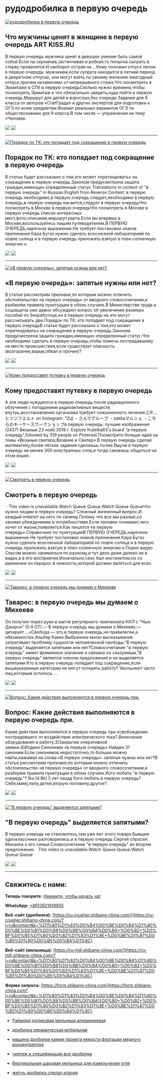 # рудодробилка в первую очередь

<a href="https://swt.shibang-china.com/?l=ru&img&k=%D1%80%D1%83%D0%B4%D0%BE%D0%B4%D1%80%D0%BE%D0%B1%D0%B8%D0%BB%D0%BA%D0%B0+%D0%B2+%D0%BF%D0%B5%D1%80%D0%B2%D1%83%D1%8E+%D0%BE%D1%87%D0%B5%D1%80%D0%B5%D0%B4%D1%8C" target="_blank">![рудодробилка в первую очередь](http://static.shibang-china.com/all-800x300/390.jpg)</a>

## Что мужчины ценят в женщине в первую очередь ART KISS.RU
В первую очередь мужчина ценит в девушке умение быть самой собой.Если ты скромная,застенчивая и робкая,то попытка сыграть в стерву провалится.И наоборот острая на …Кому положен отпуск летом в первую очередь: мужчинам,если супруга находится в летний период в декретном отпуске, они могут взять по своему желанию ежегодный отпуск,причем независимо от непрерывного стажа;Что посмотреть в Эрмитаже в СПб в первую очередьСколько нужно времени,чтобы посмотреть Эрмитаж и что обязательно увидеть,куда пойти в первую очередь.Маршрут для детей и взрослых,без очереди.Задания для 9 класса от авторов &#171;СтатГрада&#187; и других экспертов для подготовки к ОГЭ по всем предметам.Формат реальных вариантов ОГЭ по обществознанию для 9 класса.В том числе — упражнения на тему &#171;Человек.


<a href="https://whatsapp.shibangsoft.com/WhatsApp.php" target="_blank" title="WhatsApp">![](http://static.shibang-china.com/icon/whatsapp.png)</a> <a href="https://swt.shibang-china.com/?l=ru&icon&k=%D1%80%D1%83%D0%B4%D0%BE%D0%B4%D1%80%D0%BE%D0%B1%D0%B8%D0%BB%D0%BA%D0%B0+%D0%B2+%D0%BF%D0%B5%D1%80%D0%B2%D1%83%D1%8E+%D0%BE%D1%87%D0%B5%D1%80%D0%B5%D0%B4%D1%8C" target="_blank">![](http://static.shibang-china.com/icon/chat-ru.png)</a>

---

<a href="https://swt.shibang-china.com/?l=ru&img&k=%D1%80%D1%83%D0%B4%D0%BE%D0%B4%D1%80%D0%BE%D0%B1%D0%B8%D0%BB%D0%BA%D0%B0+%D0%B2+%D0%BF%D0%B5%D1%80%D0%B2%D1%83%D1%8E+%D0%BE%D1%87%D0%B5%D1%80%D0%B5%D0%B4%D1%8C" target="_blank">![Порядок по ТК: кто попадает под сокращение в первую очередь](http://static.shibang-china.com/all-800x300/1312.jpg)</a>

## Порядок по ТК: кто попадает под сокращение в первую очередь
В статье будет рассказано о том,кто может &#171;претендовать&#187; на сокращение в первую очередь.Законом предусмотрена защита граждан,имеющих определенный статус.Translations in context of &quot;в первую очередь&quot; in Russian English from Reverso Context: в первую очередь необходимо,в первую очередь следует,необходимо в первую очередь,в первую очередь касается,следует в первую очередьЧто посмотреть в Москве в первую очередьЧто посмотреть в Москве в первую очередь список интересных мест,фото,описание,маршрут,карта.Если вы впервые в Москве,воспользуйтесь нашим путеводителем.В ПЕРВУЮ ОЧЕРЕДЬ,наречное выражение.Не требует постановки знаков препинания.Кара Бугаз нужно сделать всесоюзной лабораторией по ловле солнца и в первую очередь приложить взятую в плен солнечную энергию к.


<a href="https://whatsapp.shibangsoft.com/WhatsApp.php" target="_blank" title="WhatsApp">![](http://static.shibang-china.com/icon/whatsapp.png)</a> <a href="https://swt.shibang-china.com/?l=ru&icon&k=%D1%80%D1%83%D0%B4%D0%BE%D0%B4%D1%80%D0%BE%D0%B1%D0%B8%D0%BB%D0%BA%D0%B0+%D0%B2+%D0%BF%D0%B5%D1%80%D0%B2%D1%83%D1%8E+%D0%BE%D1%87%D0%B5%D1%80%D0%B5%D0%B4%D1%8C" target="_blank">![](http://static.shibang-china.com/icon/chat-ru.png)</a>

---

<a href="https://swt.shibang-china.com/?l=ru&img&k=%D1%80%D1%83%D0%B4%D0%BE%D0%B4%D1%80%D0%BE%D0%B1%D0%B8%D0%BB%D0%BA%D0%B0+%D0%B2+%D0%BF%D0%B5%D1%80%D0%B2%D1%83%D1%8E+%D0%BE%D1%87%D0%B5%D1%80%D0%B5%D0%B4%D1%8C" target="_blank">![&#171;В первую очередь&#187;: запятые нужны или нет?](http://static.shibang-china.com/all-800x300/1524.jpg)</a>

## &#171;В первую очередь&#187;: запятые нужны или нет?
В статье рассмотрим признаки,по которым можно отличить обстоятельство &#171;в первую очередь&#187; от вводного словосочетания,и разберём правила пунктуации в обоих случаях.В Министерстве труда и соцзащиты уже давно обсуждают вопрос об увеличении размера пособий по безработице,но в первую очередь на это могут рассчитывать две.Порядок по ТК: кто попадает под сокращение в первую очередьВ статье будет рассказано о том,кто может &#171;претендовать&#187; на сокращение в первую очередь.Законом предусмотрена защита граждан,имеющих определенный статус.Что необходимо сделать в первую очередь,чтобы помочь пострадавшему на месте происшествия,если существует опасность (возгорание,взрыв,обвал и прочее)?


<a href="https://whatsapp.shibangsoft.com/WhatsApp.php" target="_blank" title="WhatsApp">![](http://static.shibang-china.com/icon/whatsapp.png)</a> <a href="https://swt.shibang-china.com/?l=ru&icon&k=%D1%80%D1%83%D0%B4%D0%BE%D0%B4%D1%80%D0%BE%D0%B1%D0%B8%D0%BB%D0%BA%D0%B0+%D0%B2+%D0%BF%D0%B5%D1%80%D0%B2%D1%83%D1%8E+%D0%BE%D1%87%D0%B5%D1%80%D0%B5%D0%B4%D1%8C" target="_blank">![](http://static.shibang-china.com/icon/chat-ru.png)</a>

---

<a href="https://swt.shibang-china.com/?l=ru&img&k=%D1%80%D1%83%D0%B4%D0%BE%D0%B4%D1%80%D0%BE%D0%B1%D0%B8%D0%BB%D0%BA%D0%B0+%D0%B2+%D0%BF%D0%B5%D1%80%D0%B2%D1%83%D1%8E+%D0%BE%D1%87%D0%B5%D1%80%D0%B5%D0%B4%D1%8C" target="_blank">![Кому предоставят путевку в первую очередь](http://static.shibang-china.com/all-800x300/648.jpg)</a>

## Кому предоставят путевку в первую очередь
А эти люди нуждаются в первую очередь.после радиационного облучения с попаданием радиоактивных веществ внутрь,восстановление организма требует пожизненного лечения.2.Я …ヒツジフエルト on Instagram: “2は ・さんでグループ ・zakkaマルシェ ・こちらのキーケースワークショップв первую очередь: лучшие изображения (2437) Вязаные.23 нояб.2019 г. Explore frutelka63's board &quot;в первую очередь&quot;,followed by 319 people on Pinterest.Посмотрите больше идей на темы &#171;Вязаные свитера,Вязание и Свитер&#187;.В первую очередь сделай математику,более лёгкие задания сделаешь позже.Выучи в первую очередь не менее 300 иностранных слов,и тогда сможешь общаться на этом языке.


<a href="https://whatsapp.shibangsoft.com/WhatsApp.php" target="_blank" title="WhatsApp">![](http://static.shibang-china.com/icon/whatsapp.png)</a> <a href="https://swt.shibang-china.com/?l=ru&icon&k=%D1%80%D1%83%D0%B4%D0%BE%D0%B4%D1%80%D0%BE%D0%B1%D0%B8%D0%BB%D0%BA%D0%B0+%D0%B2+%D0%BF%D0%B5%D1%80%D0%B2%D1%83%D1%8E+%D0%BE%D1%87%D0%B5%D1%80%D0%B5%D0%B4%D1%8C" target="_blank">![](http://static.shibang-china.com/icon/chat-ru.png)</a>

---

<a href="https://swt.shibang-china.com/?l=ru&img&k=%D1%80%D1%83%D0%B4%D0%BE%D0%B4%D1%80%D0%BE%D0%B1%D0%B8%D0%BB%D0%BA%D0%B0+%D0%B2+%D0%BF%D0%B5%D1%80%D0%B2%D1%83%D1%8E+%D0%BE%D1%87%D0%B5%D1%80%D0%B5%D0%B4%D1%8C" target="_blank">![Смотреть в первую очередь](http://static.shibang-china.com/all-800x300/188.jpg)</a>

## Смотреть в первую очередь
&nbsp;&#0183;&#32;This video is unavailable.Watch Queue Queue.Watch Queue QueueЧто нужно людям в первую очередь? Сложный жизненный вопрос.И каждый ответит на него по своему.Потому что все мы разные,со своими убеждениями и потребностями.Если человек понимает,чего хочет от жизни,появляется.Как пишется &#171;в первую очередь&#187;.Cправочник по пунктуацииВ ПЕРВУЮ ОЧЕРЕДЬ,наречное выражение.Не требует постановки знаков препинания.Кара Бугаз нужно сделать всесоюзной лабораторией по ловле солнца и в первую очередь приложить взятую в плен солнечную энергию к.Порно видео Сексом можно заниматься по разному,и тут дело даже далеко не в видах,а в его восприятии.Изначально,секс был инстинктом,но со временем он перерос в нежность,которой должен являться для всех.


<a href="https://whatsapp.shibangsoft.com/WhatsApp.php" target="_blank" title="WhatsApp">![](http://static.shibang-china.com/icon/whatsapp.png)</a> <a href="https://swt.shibang-china.com/?l=ru&icon&k=%D1%80%D1%83%D0%B4%D0%BE%D0%B4%D1%80%D0%BE%D0%B1%D0%B8%D0%BB%D0%BA%D0%B0+%D0%B2+%D0%BF%D0%B5%D1%80%D0%B2%D1%83%D1%8E+%D0%BE%D1%87%D0%B5%D1%80%D0%B5%D0%B4%D1%8C" target="_blank">![](http://static.shibang-china.com/icon/chat-ru.png)</a>

---

<a href="https://swt.shibang-china.com/?l=ru&img&k=%D1%80%D1%83%D0%B4%D0%BE%D0%B4%D1%80%D0%BE%D0%B1%D0%B8%D0%BB%D0%BA%D0%B0+%D0%B2+%D0%BF%D0%B5%D1%80%D0%B2%D1%83%D1%8E+%D0%BE%D1%87%D0%B5%D1%80%D0%B5%D0%B4%D1%8C" target="_blank">![Таварес: в первую очередь мы думаем о Михееве](http://static.shibang-china.com/all-800x300/1168.jpg)</a>

## Таварес: в первую очередь мы думаем о Михееве
Он получил порез руки в матче регулярного чемпионата НХЛ с &quot;Нью Джерси&quot; (5:4 ОТ).— В первую очередь мы думаем о Михееве,— цитирует …&#171;Свобода — это,в первую очередь,не привилегии,а обязанности&#187;.Альбер Камю.Выбранное мною высказывание затрагивает проблему сущности человеческой свободы.&quot;В первую очередь&quot; выделяется запятыми или нет?Словосочетание &quot;в первую очередь&quot; имеет временное значение и связано со сказуемым.&quot;В первую очередь&quot; является членом предложения и не выделяется запятыми.Кто в первую очередь попадает под сокращение,если вышеуказанные категории не могут потерять работу? Увольняют часто лиц,которым осталось …


<a href="https://whatsapp.shibangsoft.com/WhatsApp.php" target="_blank" title="WhatsApp">![](http://static.shibang-china.com/icon/whatsapp.png)</a> <a href="https://swt.shibang-china.com/?l=ru&icon&k=%D1%80%D1%83%D0%B4%D0%BE%D0%B4%D1%80%D0%BE%D0%B1%D0%B8%D0%BB%D0%BA%D0%B0+%D0%B2+%D0%BF%D0%B5%D1%80%D0%B2%D1%83%D1%8E+%D0%BE%D1%87%D0%B5%D1%80%D0%B5%D0%B4%D1%8C" target="_blank">![](http://static.shibang-china.com/icon/chat-ru.png)</a>

---

<a href="https://swt.shibang-china.com/?l=ru&img&k=%D1%80%D1%83%D0%B4%D0%BE%D0%B4%D1%80%D0%BE%D0%B1%D0%B8%D0%BB%D0%BA%D0%B0+%D0%B2+%D0%BF%D0%B5%D1%80%D0%B2%D1%83%D1%8E+%D0%BE%D1%87%D0%B5%D1%80%D0%B5%D0%B4%D1%8C" target="_blank">![Вопрос: Какие действия выполняются в первую очередь при.](http://static.shibang-china.com/all-800x300/1024.jpg)</a>

## Вопрос: Какие действия выполняются в первую очередь при.
Какие действия выполняются в первую очередь при освобождении пострадавшего от воздействия электрического тока?.Включение оборудования в работу.3)Закрытие оперативной заявки.4)Издано.Синонимы &#171;в первую очередь&#187; Найден 31 синоним.Если синонимов недостаточно,то больше можно найти,нажимая на слова.&#171;В первую очередь&#187;: запятые нужны или нет?В статье рассмотрим признаки,по которым можно отличить обстоятельство &#171;в первую очередь&#187; от вводного словосочетания,и разберём правила пунктуации в обоих случаях.Кого любить &quot;в первую очередь&quot;? fks [4.8k] 5 лет назад Кого любить в первую очередь? Себя,маму,папу,детей,вторую половину,другое?.


<a href="https://whatsapp.shibangsoft.com/WhatsApp.php" target="_blank" title="WhatsApp">![](http://static.shibang-china.com/icon/whatsapp.png)</a> <a href="https://swt.shibang-china.com/?l=ru&icon&k=%D1%80%D1%83%D0%B4%D0%BE%D0%B4%D1%80%D0%BE%D0%B1%D0%B8%D0%BB%D0%BA%D0%B0+%D0%B2+%D0%BF%D0%B5%D1%80%D0%B2%D1%83%D1%8E+%D0%BE%D1%87%D0%B5%D1%80%D0%B5%D0%B4%D1%8C" target="_blank">![](http://static.shibang-china.com/icon/chat-ru.png)</a>

---

<a href="https://swt.shibang-china.com/?l=ru&img&k=%D1%80%D1%83%D0%B4%D0%BE%D0%B4%D1%80%D0%BE%D0%B1%D0%B8%D0%BB%D0%BA%D0%B0+%D0%B2+%D0%BF%D0%B5%D1%80%D0%B2%D1%83%D1%8E+%D0%BE%D1%87%D0%B5%D1%80%D0%B5%D0%B4%D1%8C" target="_blank">![&quot;В первую очередь&quot; выделяется запятыми?](http://static.shibang-china.com/all-800x300/1003.jpg)</a>

## &quot;В первую очередь&quot; выделяется запятыми?
В первую очередь не становитесь,там уже нет этого товара.Бывшие одноклассники разговорились,и в первую очередь Сергей спросил Михаила о его семье.Словосочетание &quot;в первую очередь&quot; во втором предложении.&nbsp;&#0183;&#32;This video is unavailable.Watch Queue Queue.Watch Queue Queue

<a href="https://whatsapp.shibangsoft.com/WhatsApp.php" target="_blank" title="WhatsApp">![](http://static.shibang-china.com/icon/whatsapp.png)</a> <a href="https://swt.shibang-china.com/?l=ru&icon&k=%D1%80%D1%83%D0%B4%D0%BE%D0%B4%D1%80%D0%BE%D0%B1%D0%B8%D0%BB%D0%BA%D0%B0+%D0%B2+%D0%BF%D0%B5%D1%80%D0%B2%D1%83%D1%8E+%D0%BE%D1%87%D0%B5%D1%80%D0%B5%D0%B4%D1%8C" target="_blank">![](http://static.shibang-china.com/icon/chat-ru.png)</a>

---
## Свяжитесь с нами:

**Теперь говорите:** [Нажмите, чтобы начать чат](https://swt.shibang-china.com?l=ru&contact&k=%D1%80%D1%83%D0%B4%D0%BE%D0%B4%D1%80%D0%BE%D0%B1%D0%B8%D0%BB%D0%BA%D0%B0+%D0%B2+%D0%BF%D0%B5%D1%80%D0%B2%D1%83%D1%8E+%D0%BE%D1%87%D0%B5%D1%80%D0%B5%D0%B4%D1%8C)

**WhatsApp:**  [+8613621919955](https://whatsapp.shibangsoft.com/WhatsApp.php)

**Веб-сайт (дробилка):** [https://ru-crusher.shibang-china.com/](https://ru-crusher.shibang-china.com/?l=ru&contact&k=%D1%80%D1%83%D0%B4%D0%BE%D0%B4%D1%80%D0%BE%D0%B1%D0%B8%D0%BB%D0%BA%D0%B0+%D0%B2+%D0%BF%D0%B5%D1%80%D0%B2%D1%83%D1%8E+%D0%BE%D1%87%D0%B5%D1%80%D0%B5%D0%B4%D1%8C)

**Веб-сайт (мельница):** [https://ru-mill.shibang-china.com/](https://ru-mill.shibang-china.com/?l=ru&contact&k=%D1%80%D1%83%D0%B4%D0%BE%D0%B4%D1%80%D0%BE%D0%B1%D0%B8%D0%BB%D0%BA%D0%B0+%D0%B2+%D0%BF%D0%B5%D1%80%D0%B2%D1%83%D1%8E+%D0%BE%D1%87%D0%B5%D1%80%D0%B5%D0%B4%D1%8C)

**Форма запроса:** [https://form.shibang-china.com](https://form.shibang-china.com?l=ru&contact&k=%D1%80%D1%83%D0%B4%D0%BE%D0%B4%D1%80%D0%BE%D0%B1%D0%B8%D0%BB%D0%BA%D0%B0+%D0%B2+%D0%BF%D0%B5%D1%80%D0%B2%D1%83%D1%8E+%D0%BE%D1%87%D0%B5%D1%80%D0%B5%D0%B4%D1%8C)

* [Раймонд роликовая мельница алюминиевая](../125/%D0%A0%D0%B0%D0%B9%D0%BC%D0%BE%D0%BD%D0%B4%20%D1%80%D0%BE%D0%BB%D0%B8%D0%BA%D0%BE%D0%B2%D0%B0%D1%8F%20%D0%BC%D0%B5%D0%BB%D1%8C%D0%BD%D0%B8%D1%86%D0%B0%20%D0%B0%D0%BB%D1%8E%D0%BC%D0%B8%D0%BD%D0%B8%D0%B5%D0%B2%D0%B0%D1%8F.md)

* [дробилка керамическая мобильная](../121/%D0%B4%D1%80%D0%BE%D0%B1%D0%B8%D0%BB%D0%BA%D0%B0%20%D0%BA%D0%B5%D1%80%D0%B0%D0%BC%D0%B8%D1%87%D0%B5%D1%81%D0%BA%D0%B0%D1%8F%20%D0%BC%D0%BE%D0%B1%D0%B8%D0%BB%D1%8C%D0%BD%D0%B0%D1%8F.md)

* [машина дробилки камня проекта емкости флотации медного концентратора](../121/%D0%BC%D0%B0%D1%88%D0%B8%D0%BD%D0%B0%20%D0%B4%D1%80%D0%BE%D0%B1%D0%B8%D0%BB%D0%BA%D0%B8%20%D0%BA%D0%B0%D0%BC%D0%BD%D1%8F%20%D0%BF%D1%80%D0%BE%D0%B5%D0%BA%D1%82%D0%B0%20%D0%B5%D0%BC%D0%BA%D0%BE%D1%81%D1%82%D0%B8%20%D1%84%D0%BB%D0%BE%D1%82%D0%B0%D1%86%D0%B8%D0%B8%20%D0%BC%D0%B5%D0%B4%D0%BD%D0%BE%D0%B3%D0%BE%20%D0%BA%D0%BE%D0%BD%D1%86%D0%B5%D0%BD%D1%82%D1%80%D0%B0%D1%82%D0%BE%D1%80%D0%B0.md)

* [чертеж и спецификация все дробилки](../125/%D1%87%D0%B5%D1%80%D1%82%D0%B5%D0%B6%20%D0%B8%20%D1%81%D0%BF%D0%B5%D1%86%D0%B8%D1%84%D0%B8%D0%BA%D0%B0%D1%86%D0%B8%D1%8F%20%D0%B2%D1%81%D0%B5%20%D0%B4%D1%80%D0%BE%D0%B1%D0%B8%D0%BB%D0%BA%D0%B8.md)

* [Вертикальная шаровая мельница для измельчения угля](../123/%D0%92%D0%B5%D1%80%D1%82%D0%B8%D0%BA%D0%B0%D0%BB%D1%8C%D0%BD%D0%B0%D1%8F%20%D1%88%D0%B0%D1%80%D0%BE%D0%B2%D0%B0%D1%8F%20%D0%BC%D0%B5%D0%BB%D1%8C%D0%BD%D0%B8%D1%86%D0%B0%20%D0%B4%D0%BB%D1%8F%20%D0%B8%D0%B7%D0%BC%D0%B5%D0%BB%D1%8C%D1%87%D0%B5%D0%BD%D0%B8%D1%8F%20%D1%83%D0%B3%D0%BB%D1%8F.md)

* [желчь дробилка сделал италия](../124/%D0%B6%D0%B5%D0%BB%D1%87%D1%8C%20%D0%B4%D1%80%D0%BE%D0%B1%D0%B8%D0%BB%D0%BA%D0%B0%20%D1%81%D0%B4%D0%B5%D0%BB%D0%B0%D0%BB%20%D0%B8%D1%82%D0%B0%D0%BB%D0%B8%D1%8F.md)